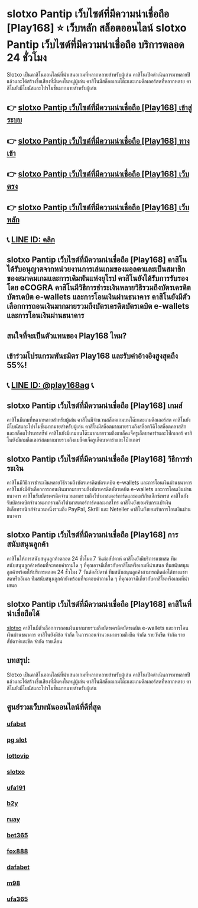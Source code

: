 
# slotxo Pantip เว็บไซต์ที่มีความน่าเชื่อถือ [Play168] ⭐ เว็บหลัก สล็อตออนไลน์ slotxo Pantip เว็บไซต์ที่มีความน่าเชื่อถือ บริการตลอด 24 ชั่วโมง

Slotxo เป็นคาสิโนออนไลน์ที่นําเสนอเกมที่หลากหลายสําหรับผู้เล่น คาสิโนเปิดดําเนินการมาหลายปีแล้วและได้สร้างชื่อเสียงที่มั่นคงในหมู่ผู้เล่น คาสิโนมีสล็อตเกมโต๊ะและเกมดีลเลอร์สดที่หลากหลาย คาสิโนยังมีโบนัสและโปรโมชั่นมากมายสําหรับผู้เล่น

## 👉 [slotxo Pantip เว็บไซต์ที่มีความน่าเชื่อถือ [Play168] เข้าสู่ระบบ](https://bit.ly/3TCj9rY)
## 👉 [slotxo Pantip เว็บไซต์ที่มีความน่าเชื่อถือ [Play168] ทางเข้า](https://bit.ly/3TCj9rY)
## 👉 [slotxo Pantip เว็บไซต์ที่มีความน่าเชื่อถือ [Play168] เว็บตรง](https://bit.ly/3TCj9rY)
## 👉 [slotxo Pantip เว็บไซต์ที่มีความน่าเชื่อถือ [Play168] เว็บหลัก](https://bit.ly/3TCj9rY)
## 📞 [LINE ID: คลิก](https://line.me/R/ti/p/@342mcrfd)

## slotxo Pantip เว็บไซต์ที่มีความน่าเชื่อถือ [Play168] คาสิโนได้รับอนุญาตจากหน่วยงานการเล่นเกมของมอลตาและเป็นสมาชิกของสมาคมเกมและการเดิมพันแห่งยุโรป คาสิโนยังได้รับการรับรองโดย eCOGRA คาสิโนมีวิธีการชําระเงินหลายวิธีรวมถึงบัตรเครดิตบัตรเดบิต e-wallets และการโอนเงินผ่านธนาคาร คาสิโนยังมีตัวเลือกการถอนเงินมากมายรวมถึงบัตรเครดิตบัตรเดบิต e-wallets และการโอนเงินผ่านธนาคาร

## สนใจที่จะเป็นตัวแทนของ Play168 ไหม?
## เข้าร่วมโปรแกรมพันธมิตร Play168 และรับค่าอ้างอิงสูงสุดถึง 55%!
## 📞 [LINE ID: @play168ag](https://bit.ly/3RSGiFl) 📞

## slotxo Pantip เว็บไซต์ที่มีความน่าเชื่อถือ [Play168] เกมส์

คาสิโนมีเกมที่หลากหลายสําหรับผู้เล่น คาสิโนมีจํานวนสล็อตเกมบนโต๊ะและเกมดีลเลอร์สด คาสิโนยังมีโบนัสและโปรโมชั่นมากมายสําหรับผู้เล่น คาสิโนมีสล็อตมากมายรวมถึงสล็อตวิดีโอสล็อตคลาสสิกและสล็อตโปรเกรสซีฟ คาสิโนยังมีเกมบนโต๊ะมากมายรวมถึงแบล็คแจ็ครูเล็ตบาคาร่าและโป๊กเกอร์ คาสิโนยังมีเกมดีลเลอร์สดมากมายรวมถึงแบล็คแจ็ครูเล็ตบาคาร่าและโป๊กเกอร์

## slotxo Pantip เว็บไซต์ที่มีความน่าเชื่อถือ [Play168] วิธีการชําระเงิน

คาสิโนมีวิธีการชําระเงินหลายวิธีรวมถึงบัตรเครดิตบัตรเดบิต e-wallets และการโอนเงินผ่านธนาคาร คาสิโนยังมีตัวเลือกการถอนเงินมากมายรวมถึงบัตรเครดิตบัตรเดบิต e-wallets และการโอนเงินผ่านธนาคาร คาสิโนรับบัตรเครดิตจํานวนมากรวมถึงวีซ่ามาสเตอร์การ์ดและอเมริกันเอ็กซ์เพรส คาสิโนยังรับบัตรเดบิตจํานวนมากรวมถึงวีซ่ามาสเตอร์การ์ดและมาสโทร คาสิโนยังยอมรับกระเป๋าเงินอิเล็กทรอนิกส์จํานวนหนึ่งรวมถึง PayPal, Skrill และ Neteller คาสิโนยังยอมรับการโอนเงินผ่านธนาคาร

## slotxo Pantip เว็บไซต์ที่มีความน่าเชื่อถือ [Play168] การสนับสนุนลูกค้า

คาสิโนให้การสนับสนุนลูกค้าตลอด 24 ชั่วโมง 7 วันต่อสัปดาห์ คาสิโนยังมีบริการแชทสด ทีมสนับสนุนลูกค้าพร้อมที่จะตอบคําถามใด ๆ ที่คุณอาจมีเกี่ยวกับคาสิโนหรือเกมที่นําเสนอ ทีมสนับสนุนลูกค้าพร้อมให้บริการตลอด 24 ชั่วโมง 7 วันต่อสัปดาห์ ทีมสนับสนุนลูกค้าสามารถติดต่อได้ทางแชทสดหรืออีเมล ทีมสนับสนุนลูกค้ายังพร้อมที่จะตอบคําถามใด ๆ ที่คุณอาจมีเกี่ยวกับคาสิโนหรือเกมที่นําเสนอ

## slotxo Pantip เว็บไซต์ที่มีความน่าเชื่อถือ [Play168] คาสิโนที่น่าเชื่อถือได้

[slotxo](https://atom.io/themes/%E0%B8%97%E0%B8%B2%E0%B8%87%E0%B9%80%E0%B8%82%E0%B9%89%E0%B8%B2%E0%B9%80%E0%B8%A5%E0%B9%88%E0%B8%99%20slotxo) คาสิโนมีตัวเลือกการถอนเงินมากมายรวมถึงบัตรเครดิตบัตรเดบิต e-wallets และการโอนเงินผ่านธนาคาร คาสิโนยังมีข้อ จํากัด ในการถอนจํานวนมากรวมถึงขีด จํากัด รายวันขีด จํากัด รายสัปดาห์และขีด จํากัด รายเดือน

## บทสรุป:

Slotxo เป็นคาสิโนออนไลน์ที่นําเสนอเกมที่หลากหลายสําหรับผู้เล่น คาสิโนเปิดดําเนินการมาหลายปีแล้วและได้สร้างชื่อเสียงที่มั่นคงในหมู่ผู้เล่น คาสิโนมีสล็อตเกมโต๊ะและเกมดีลเลอร์สดที่หลากหลาย คาสิโนยังมีโบนัสและโปรโมชั่นมากมายสําหรับผู้เล่น

## ศูนย์รวมเว็บพนันออนไลน์ที่ดีที่สุด
### [ufabet](https://atom.io/packages/ufabet)
### [pg slot](https://atom.io/themes/pg%20slot)
### [lottovip](https://atom.io/packages/lottovip)
### [slotxo](https://atom.io/packages/slotxo)
### [ufa191](https://atom.io/packages/ufa191)
### [b2y](https://atom.io/packages/b2y)
### [ruay](https://atom.io/themes/ruay)
### [bet365](https://atom.io/packages/bet365)
### [fox888](https://atom.io/packages/fox888)
### [dafabet](https://atom.io/packages/dafabet)
### [m98](https://atom.io/packages/m98)
### [ufa365](https://atom.io/packages/ufa365)